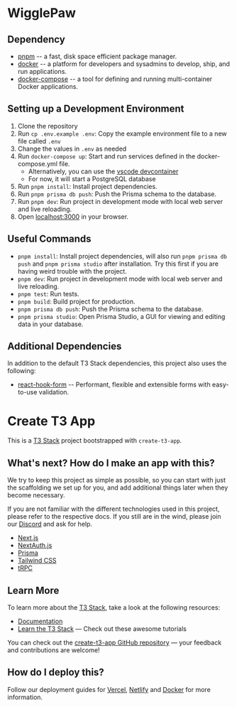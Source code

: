 # WigglePaw

## Dependency

- [pnpm](https://pnpm.js.org/) -- a fast, disk space efficient package manager.
- [docker](https://www.docker.com/) -- a platform for developers and sysadmins to develop, ship, and run applications.
- [docker-compose](https://docs.docker.com/compose/) -- a tool for defining and running multi-container Docker applications.

## Setting up a Development Environment

1. Clone the repository
2. Run `cp .env.example .env`: Copy the example environment file to a new file called `.env`
3. Change the values in `.env` as needed
4. Run `docker-compose up`: Start and run services defined in the docker-compose.yml file.
   - Alternatively, you can use the [vscode devcontainer](https://code.visualstudio.com/docs/remote/containers)
   - For now, it will start a PostgreSQL database
5. Run `pnpm install`: Install project dependencies.
6. Run `pnpm prisma db push`: Push the Prisma schema to the database.
7. Run `pnpm dev`: Run project in development mode with local web server and live reloading.
8. Open [localhost:3000](http://localhost:3000) in your browser.

## Useful Commands

- `pnpm install`: Install project dependencies, will also run `pnpm prisma db push` and `pnpm prisma studio` after installation. Try this first if you are having weird trouble with the project.
- `pnpm dev`: Run project in development mode with local web server and live reloading.
- `pnpm test`: Run tests.
- `pnpm build`: Build project for production.
- `pnpm prisma db push`: Push the Prisma schema to the database.
- `pnpm prisma studio`: Open Prisma Studio, a GUI for viewing and editing data in your database.

## Additional Dependencies

In addition to the default T3 Stack dependencies, this project also uses the following:

- [react-hook-form](https://react-hook-form.com/) -- Performant, flexible and extensible forms with easy-to-use validation.

# Create T3 App

This is a [T3 Stack](https://create.t3.gg/) project bootstrapped with `create-t3-app`.

## What's next? How do I make an app with this?

We try to keep this project as simple as possible, so you can start with just the scaffolding we set up for you, and add additional things later when they become necessary.

If you are not familiar with the different technologies used in this project, please refer to the respective docs. If you still are in the wind, please join our [Discord](https://t3.gg/discord) and ask for help.

- [Next.js](https://nextjs.org)
- [NextAuth.js](https://next-auth.js.org)
- [Prisma](https://prisma.io)
- [Tailwind CSS](https://tailwindcss.com)
- [tRPC](https://trpc.io)

## Learn More

To learn more about the [T3 Stack](https://create.t3.gg/), take a look at the following resources:

- [Documentation](https://create.t3.gg/)
- [Learn the T3 Stack](https://create.t3.gg/en/faq#what-learning-resources-are-currently-available) — Check out these awesome tutorials

You can check out the [create-t3-app GitHub repository](https://github.com/t3-oss/create-t3-app) — your feedback and contributions are welcome!

## How do I deploy this?

Follow our deployment guides for [Vercel](https://create.t3.gg/en/deployment/vercel), [Netlify](https://create.t3.gg/en/deployment/netlify) and [Docker](https://create.t3.gg/en/deployment/docker) for more information.
